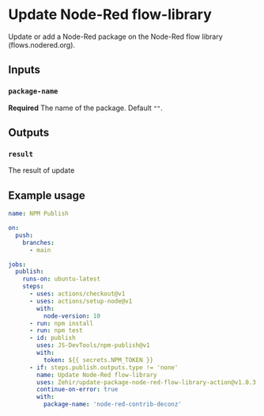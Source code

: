 # Update Node-Red flow-library

Update or add a Node-Red package on the Node-Red flow library (flows.nodered.org).

## Inputs

### `package-name`

**Required** The name of the package. Default `""`.

## Outputs

### `result`

The result of update

## Example usage

```yaml
name: NPM Publish

on:
  push:
    branches:
      - main

jobs:
  publish:
    runs-on: ubuntu-latest
    steps:
      - uses: actions/checkout@v1
      - uses: actions/setup-node@v1
        with:
          node-version: 10
      - run: npm install
      - run: npm test
      - id: publish
        uses: JS-DevTools/npm-publish@v1
        with:
          token: ${{ secrets.NPM_TOKEN }}
      - if: steps.publish.outputs.type != 'none'
        name: Update Node-Red flow-library
        uses: Zehir/update-package-node-red-flow-library-action@v1.0.3
        continue-on-error: true
        with:
          package-name: 'node-red-contrib-deconz'

```
